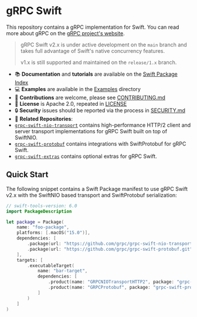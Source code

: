 # gRPC Swift

This repository contains a gRPC implementation for Swift. You can read more
about gRPC on the [gRPC project's website][grpcio].

> gRPC Swift v2.x is under active development on the `main` branch and takes
> full advantage of Swift's native concurrency features.
>
> v1.x is still supported and maintained on the `release/1.x` branch.

- 📚 **Documentation** and **tutorials** are available on the [Swift Package Index][spi-grpc-swift]
- 💻 **Examples** are available in the [Examples](Examples) directory
- 🚀 **Contributions** are welcome, please see [CONTRIBUTING.md](CONTRIBUTING.md)
- 🪪 **License** is Apache 2.0, repeated in [LICENSE](License)
- 🔒 **Security** issues should be reported via the process in [SECURITY.md](SECURITY.md)
- 🔀 **Related Repositories**:
 - [`grpc-swift-nio-transport`][grpc-swift-nio-transport] contains high-performance HTTP/2 client and server transport implementations for gRPC Swift built on top of SwiftNIO.
 - [`grpc-swift-protobuf`][grpc-swift-protobuf] contains integrations with SwiftProtobuf for gRPC Swift.
 - [`grpc-swift-extras`][grpc-swift-extras] contains optional extras for gRPC Swift.
 

## Quick Start

The following snippet contains a Swift Package manifest to use gRPC Swift v2.x with
the SwiftNIO based transport and SwiftProtobuf serialization:

```swift
// swift-tools-version: 6.0
import PackageDescription

let package = Package(
    name: "foo-package",
    platforms: [.macOS("15.0")],
    dependencies: [
        .package(url: "https://github.com/grpc/grpc-swift-nio-transport.git", from: "1.0.0-alpha.1"),
        .package(url: "https://github.com/grpc/grpc-swift-protobuf.git", from: "1.0.0-alpha.1"),
    ],
    targets: [
        .executableTarget(
            name: "bar-target",
            dependencies: [
                .product(name: "GRPCNIOTransportHTTP2", package: "grpc-swift-nio-transport"),
                .product(name: "GRPCProtobuf", package: "grpc-swift-protobuf"),
            ]
        )
    ]
)
```

[gh-grpc]: https://github.com/grpc/grpc
[grpcio]: https://grpc.io
[spi-grpc-swift]: https://swiftpackageindex.com/grpc/grpc-swift/documentation
[grpc-swift-nio-transport]: https://github.com/grpc/grpc-swift-nio-transport
[grpc-swift-protobuf]: https://github.com/grpc/grpc-swift-protobuf
[grpc-swift-extras]: https://github.com/grpc/grpc-swift-extras 
